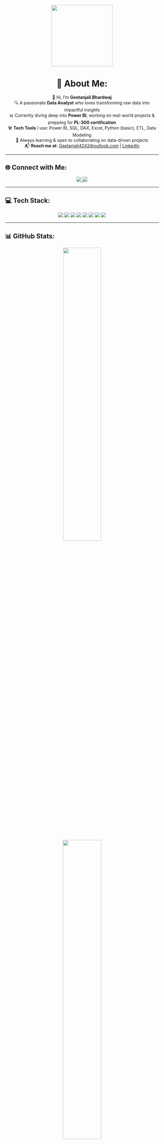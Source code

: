 
<div align="center">

<img src="https://media.giphy.com/media/f3iwJFOVOwuy7K6FFw/giphy.gif" width="200"/>

# 💫 About Me:
👋 Hi, I’m **Geetanjali Bhardwaj**  
🔍 A passionate **Data Analyst** who loves transforming raw data into impactful insights  
📊 Currently diving deep into **Power BI**, working on real-world projects & prepping for **PL-300 certification**  
🛠️ **Tech Tools** I use: Power BI, SQL, DAX, Excel, Python (basic), ETL, Data Modeling  
🌱 Always learning & open to collaborating on data-driven projects  
📬 **Reach me at**: [Geetanjali4242@outlook.com](mailto:Geetanjali4242@outlook.com) | [LinkedIn](https://www.linkedin.com/in/geetanjali-bhardwaj-0798a11a7)

</div>

---

## 🌐 Connect with Me:
<p align="center">
  <a href="https://www.linkedin.com/in/geetanjali-bhardwaj-0798a11a7">
    <img src="https://img.shields.io/badge/LinkedIn-%230077B5.svg?style=for-the-badge&logo=linkedin&logoColor=white" />
  </a>
  <a href="mailto:Geetanjali4242@outlook.com">
    <img src="https://img.shields.io/badge/Email-D14836?style=for-the-badge&logo=gmail&logoColor=white" />
  </a>
</p>

---

## 💻 Tech Stack:
<p align="center">
  <img src="https://img.shields.io/badge/Python-3670A0?style=for-the-badge&logo=python&logoColor=ffdd54"/>
  <img src="https://img.shields.io/badge/MySQL-4479A1?style=for-the-badge&logo=mysql&logoColor=white"/>
  <img src="https://img.shields.io/badge/PowerBI-F2C811?style=for-the-badge&logo=powerbi&logoColor=black"/>
  <img src="https://img.shields.io/badge/NumPy-013243?style=for-the-badge&logo=numpy&logoColor=white"/>
  <img src="https://img.shields.io/badge/Pandas-150458?style=for-the-badge&logo=pandas&logoColor=white"/>
  <img src="https://img.shields.io/badge/Matplotlib-ffffff?style=for-the-badge&logo=matplotlib&logoColor=black"/>
  <img src="https://img.shields.io/badge/PostgreSQL-316192?style=for-the-badge&logo=postgresql&logoColor=white"/>
  <img src="https://img.shields.io/badge/GCP-4285F4?style=for-the-badge&logo=google-cloud&logoColor=white"/>
</p>

---

## 📊 GitHub Stats:
<div align="center">
  <img src="https://github-readme-stats.vercel.app/api?username=GeetanjaliBh5&theme=radical&hide_border=false&include_all_commits=true&count_private=true" width="49.5%"/>
<!--   <img src="https://github-readme-streak-stats.herokuapp.com?user=GeetanjaliBh5&theme=radical&hide_border=false" width="49.5%"/><br> -->
  <img src="https://github-readme-stats.vercel.app/api/top-langs/?username=GeetanjaliBh5&theme=radical&hide_border=false&layout=compact" width="50%"/>
</div>

---

## ✨ Fun Fact:
> “Data is the new oil — and I love refining it into insight.”

<div align="center">
  <img src="https://media.tenor.com/_4YgA77ExHEAAAAC/data-science.gif" width="150"/>
</div>

---

<p align="center">
<!--   <img src="https://visitcount.itsvg.in/api?id=GeetanjaliBh5&icon=0&color=0" /> -->
</p>

<!-- Made with 💛 by Geetanjali Bhardwaj using GPRM -->
